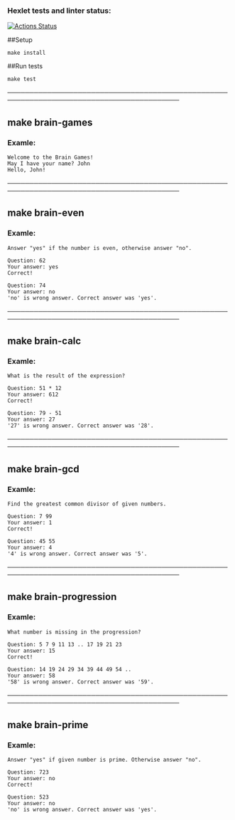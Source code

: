 ### Hexlet tests and linter status:
[![Actions Status](https://github.com/UotanKlein/frontend-project-44/actions/workflows/hexlet-check.yml/badge.svg)](https://github.com/UotanKlein/frontend-project-44/actions)


##Setup
```
make install
```
##Run tests
```
make test
```

─────────────────────────────────────────────────────────────────────────────────────────

## make brain-games

### Examle:
```
Welcome to the Brain Games!
May I have your name? John
Hello, John!
```

─────────────────────────────────────────────────────────────────────────────────────────

## make brain-even

### Examle:
```
Answer "yes" if the number is even, otherwise answer "no".

Question: 62
Your answer: yes
Correct!

Question: 74
Your answer: no
'no' is wrong answer. Correct answer was 'yes'.
```

─────────────────────────────────────────────────────────────────────────────────────────

## make brain-calc

### Examle:
```
What is the result of the expression?

Question: 51 * 12
Your answer: 612
Correct!

Question: 79 - 51
Your answer: 27
'27' is wrong answer. Correct answer was '28'.
```

─────────────────────────────────────────────────────────────────────────────────────────

## make brain-gcd

### Examle:
```
Find the greatest common divisor of given numbers.

Question: 7 99
Your answer: 1
Correct!

Question: 45 55
Your answer: 4
'4' is wrong answer. Correct answer was '5'.
```

─────────────────────────────────────────────────────────────────────────────────────────

## make brain-progression

### Examle:
```
What number is missing in the progression?

Question: 5 7 9 11 13 .. 17 19 21 23
Your answer: 15
Correct!

Question: 14 19 24 29 34 39 44 49 54 ..
Your answer: 58
'58' is wrong answer. Correct answer was '59'.
```

─────────────────────────────────────────────────────────────────────────────────────────

## make brain-prime

### Examle:
```
Answer "yes" if given number is prime. Otherwise answer "no".

Question: 723
Your answer: no
Correct!

Question: 523
Your answer: no
'no' is wrong answer. Correct answer was 'yes'.
```
